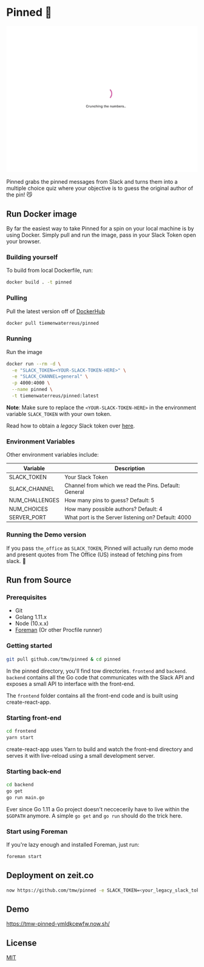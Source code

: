 # Pinned 📌

<img src="./pinned.gif">

Pinned grabs the pinned messages from Slack and turns them into a multiple choice quiz where your objective is to guess the original author of the pin! 😼

## Run Docker image

By far the easiest way to take Pinned for a spin on your local machine is by using Docker. Simply pull and run the image, pass in your Slack Token open your browser.

### Building yourself

To build from local Dockerfile, run:

```bash
docker build . -t pinned
```

### Pulling

Pull the latest version off of [DockerHub](https://hub.docker.com/r/tiemenwaterreus/pinned/)

```bash
docker pull tiemenwaterreus/pinned
```

### Running

Run the image

```bash
docker run --rm -d \
  -e "SLACK_TOKEN=<YOUR-SLACK-TOKEN-HERE>" \
  -e "SLACK_CHANNEL=general" \
  -p 4000:4000 \
  --name pinned \
  -t tiemenwaterreus/pinned:latest
```

**Note**: Make sure to replace the `<YOUR-SLACK-TOKEN-HERE>` in the environment variable `SLACK_TOKEN` with your own token.

Read how to obtain a _legacy_ Slack token over [here](https://api.slack.com/custom-integrations/legacy-tokens).

### Environment Variables

Other environment variables include:

| Variable       | Description                                           |
| -------------- | ----------------------------------------------------- |
| SLACK_TOKEN    | Your Slack Token                                      |
| SLACK_CHANNEL  | Channel from which we read the Pins. Default: General |
| NUM_CHALLENGES | How many pins to guess? Default: 5                    |
| NUM_CHOICES    | How many possible authors? Default: 4                 |
| SERVER_PORT    | What port is the Server listening on? Default: 4000   |

### Running the Demo version

If you pass `the_office` as `SLACK_TOKEN`, Pinned will actually run demo mode and present quotes from The Office (US) instead of fetching pins from slack. 🤷‍

## Run from Source

### Prerequisites

- Git
- Golang 1.11.x
- Node (10.x.x)
- [Foreman](https://rubygems.org/gems/foreman/versions/0.82.0) (Or other Procfile runner)

### Getting started

```bash
git pull github.com/tmw/pinned & cd pinned
```

In the pinned directory, you'll find tow directories. `frontend` and `backend`. `backend` contains all the Go code that communicates with the Slack API and exposes a small API to interface with the front-end.

The `frontend` folder contains all the front-end code and is built using create-react-app.

### Starting front-end

```bash
cd frontend
yarn start
```

create-react-app uses Yarn to build and watch the front-end directory and serves it with live-reload using a small development server.

### Starting back-end

```bash
cd backend
go get
go run main.go
```

Ever since Go 1.11 a Go project doesn't neccecerily have to live within the `$GOPATH` anymore. A simple `go get` and `go run` should do the trick here.

### Start using Foreman

If you're lazy enough and installed Foreman, just run:

```bash
foreman start
```

## Deployment on zeit.co

```bash
now https://github.com/tmw/pinned -e SLACK_TOKEN=<your_legacy_slack_token>
```

## Demo
https://tmw-pinned-ymldkcewfw.now.sh/

## License

[MIT](./LICENSE)
